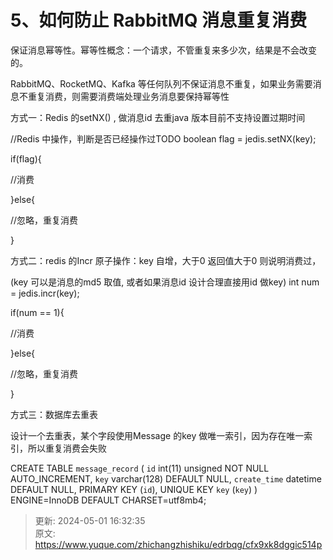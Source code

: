 # 5、如何防止 RabbitMQ 消息重复消费

保证消息幂等性。幂等性概念：一个请求，不管重复来多少次，结果是不会改变的。

RabbitMQ、RocketMQ、Kafka 等任何队列不保证消息不重复，如果业务需要消息不重复消费，则需要消费端处理业务消息要保持幂等性

方式一：Redis 的setNX() , 做消息id 去重java 版本目前不支持设置过期时间



//Redis 中操作，判断是否已经操作过TODO boolean flag = jedis.setNX(key);

if(flag){

//消费

}else{



//忽略，重复消费

}



方式二：redis 的Incr 原子操作：key 自增，大于0 返回值大于0 则说明消费过，

(key 可以是消息的md5 取值, 或者如果消息id 设计合理直接用id 做key) int num = jedis.incr(key);

if(num == 1){

//消费

}else{

//忽略，重复消费



}

方式三：数据库去重表



设计一个去重表，某个字段使用Message 的key 做唯一索引，因为存在唯一索引，所以重复消费会失败

CREATE TABLE `message_record` ( `id` int(11) unsigned NOT NULL AUTO_INCREMENT, `key` varchar(128) DEFAULT NULL, `create_time` datetime DEFAULT NULL, PRIMARY KEY (`id`), UNIQUE KEY `key` (`key`) ) ENGINE=InnoDB DEFAULT CHARSET=utf8mb4;



> 更新: 2024-05-01 16:32:35  
> 原文: <https://www.yuque.com/zhichangzhishiku/edrbqg/cfx9xk8dggic514p>